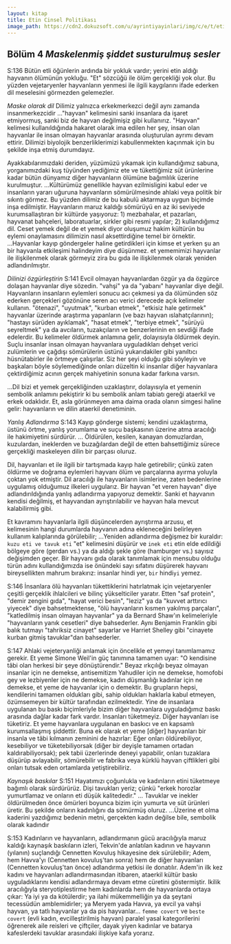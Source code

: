```yaml
---
layout: kitap
title: Etin Cinsel Politikası
image_path: https://cdn2.dokuzsoft.com/u/ayrintiyayinlari/img/c/e/t/etin-cinsel-politikasi-1613135287.jpg
---
```


## Bölüm 4 *Maskelenmiş şiddet susturulmuş sesler*

S:136 Bütün etli öğünlerin ardında bir yokluk vardır; yerini etin aldığı hayvanın ölümünün yokluğu. "Et" sözcüğü ile ölüm gerçekliği yok olur. Bu yüzden vejetaryenler hayvanların yenmesi ile ilgili kaygılarını ifade ederken dil meselesini görmezden gelemezler.

*Maske olarak dil*
Dilimiz yalnızca erkekmerkezci değil aynı zamanda insanmerkezcidir ..."hayvan" kelimesini sanki insanlara da işaret etmiyormuş, sanki biz de hayvan değilmişiz gibi kullanırız. "Hayvan" kelimesi kullanıldığında hakaret olarak ima edilen her şey, insan olan hayvanlar ile insan olmayan hayvanlar arasında oluşturulan ayrımı devam ettirir. Dilimizi biyolojik benzerliklerimizi kabullenmekten kaçınmak için bu şekilde inşa etmiş durumdayız.

Ayakkabılarımızdaki deriden, yüzümüzü yıkamak için kullandığımız sabuna, yorganımızdaki kuş tüyünden yediğimiz ete ve tükettiğimiz süt ürünlerine kadar bütün dünyamız diğer hayvanların ölümüne bağımlılık üzerine kurulmuştur. ...Kültürümüz genellikle hayvan ezilmisligini kabul eder ve insanların yararı uğuruna hayvanların sömürülmesinde ahlaki veya politik bir sıkıntı görmez. Bu yüzden dilimiz de bu kabulü aktarmaya uygun biçimde inşa edilmiştir.
Hayvanların maruz kaldığı sömürüyü en az iki seviyede kurumsallaştıran bir kültürde yaşıyoruz: 1) mezbahalar, et pazarları, hayvanat bahçeleri, laboratuarlar, sirkler gibi resmi yapılar; 2) kullandığımız dil. Ceset yemek değil de et yemek diyor oluşumuz hakim kültürün bu eylemi onaylamasını dilimizin nasıl aksettirdiğine temel bir örnektir.
...Hayvanlar kayıp göndergeler haline getirdikleri için kimse et yerken şu an bir hayvanla etkileşimi halindeyim diye düşünmez. et yememimizi hayvanlar ile ilişkilenmek olarak görmeyiz zira bu gıda ile ilişkilenmek olarak yeniden adlandırılmıştır.

*Dilinizi özgürleştirin*
S:141 Evcil olmayan hayvanlardan özgür ya da özgürce dolaşan hayvanlar diye sözedin. "vahşi" ya da "yabanı" hayvanlar diye değil.
Hayvanların insanların eylemleri sonucu acı çekmesi ya da ölümünden söz ederken gerçekleri gözönüne seren acı verici derecede açık kelimeler kullanın. "ötenazi", "uyutmak", "kurban etmek", "etkisiz hale getirmek" hayvanlar üzerinde araştırma yapanların (ve bazı hayvan ıslahatçılarının); "hastayı sürüden ayıklamak", "hasat etmek", "terbiye etmek", "sürüyü seyreltmek" ya da avcıların, tuzakçıların ve benzerlerinin en sevdiği ifade edelerdir. Bu kelimeler öldürmek anlamına gelir, dolayısıyla öldürmek deyin.
Suçlu insanlar insan olmayan hayvanlara uyguladıkları dehşet verici zulümlerin ve çağdışı sömürülerin üstünü yukarıdakiler gibi yanıltıcı hüsnütabirler ile örtmeye çalışırlar. Siz her şeyi olduğu gibi söyleyin ve başkaları böyle söylemediğinde onları düzeltin ki insanlar diğer hayvanlara çektirdiğimiz acının gerçek mahiyetinin sonuna kadar farkına varsın.

...Dil bizi et yemek gerçekliğinden uzaklaştırır, dolayısıyla et yemenin sembolik anlamını pekiştirir ki bu sembolik anlam tabiatı gereği ataerkil ve erkek odaklıdır. Et, asla görünmeyen ama daima orada olanın simgesi haline gelir: hayvanların ve dilin ataerkil denetiminin.

*Yanlış Adlandırma*
S:143 Kayıp gönderge sistemi; kendini uzaklaştırma, üstünü örtme, yanlış yorumlama ve suçu başkasının üzerine atma aracılığı ile hakimiyetini sürdürür.
... Öldürülen, kesilen, kanayan domuzlardan, kuzulardan, ineklerden ve buzağılardan değil de etten bahsettiğimiz sürece gerçekliği maskeleyen dilin bir parçası oluruz.

Dil, hayvanları et ile ilgili bir tartışmada kayıp hale getirebilir; çünkü zaten öldürme ve doğrama eylemleri hayvanı ölüm ve parçalarına ayırma yoluyla çoktan yok etmiştir. Dil aracılığı ile hayvanların isimlerine, zaten bedenlerine uygulamış olduğumuz ilkeleri uygularız. Bir hayvan "et veren hayvan" diye adlandırıldığında yanlış adlandırma yapıyoruz demektir. Sanki et hayvanın kendisi değilmiş, et hayvandan ayrıştırılabilir ve hayvan hala mevcut kalabilirmiş gibi.

Et kavramını hayvanlarla ilgili düşüncelerden ayrıştırma arzusu, et kelimesinin hangi durumlarda hayvanın adına ekleneceğini belirleyen kullanım kalıplarında görülebilir; ...Yeniden adlandırma değişmez bir kuraldır: `kuzu eti ve tavuk eti` "et" kelimesini düşürür ve `inek eti` etin elde edildiği bölgeye göre (gerdan vs.) ya da aldığı şekle göre (hamburger vs.) sayısız değişimden geçer. Bir hayvanı gıda olarak tanımlamak için mensubu olduğu türün adını kullandığımızda ise önündeki sayı sıfatını düşürerek hayvanı bireysellikten mahrum bırakırız: insanlar hindi yer, `bir` hindi`yi` yemez.

S:146 İnsanlara ölü hayvanları tükettiklerini hatırlatmak için vejetaryenler çeşitli gerçeklik ihlalcileri ve bilinç yükselticiler yaratır. Etten "saf protein", "demir zengini gıda", "hayat verici besin", "leziz" ya da "kuvvet arttırıcı yiyecek" diye bahsetmektense, "ölü hayvanların kısmen yakılmış parçaları", "katledilmiş insan olmayan hayvanlar" ya da Bernard Shaw'ın kelimeleriyle "hayvanların yanık cesetleri" diye bahsederler. Aynı Benjamin Franklin gibi balık tutmayı "tahriksiz cinayet" sayarlar ve Harriet Shelley gibi "cinayete kurban gitmiş tavuklar"dan bahsederler.

S:147 Ahlaki vejeteryanliği anlamak için öncelikle et yemeyi tanımlamamız gerekir. Et yeme Simone Weil'in güç tanımına tamamen uyar: "O kendisine tâbi olan herkesi bir şeye dönüştürendir." Beyaz ırkçılığı beyaz olmayan insanlar için ne demekse, antisemitizm Yahudiler için ne demekse, homofobi gey ve lezbiyenler için ne demekse, kadın düşmanlığı kadınlar için ne demekse, et yeme de hayvanlar için o demektir. Bu grupların hepsi, kendilerini tamamen oldukları gibi, sahip oldukları haklarla kabul etmeyen, özümsemeyen bir kültür tarafından ezilmektedir. Yine de insanlara uygulanan bu baskı biçimleriyle bizim diğer hayvanlara uyguladığımız baskı arasında dağlar kadar fark vardır. Insanları tüketmeyiz. Diğer hayvanları ise tüketiriz. Et yeme hayvanlara uygulanan en baskıcı ve en kapsamlı kurumsallaşmış şiddettir. Buna ek olarak et yeme [diğer] hayvanları bir insanla ve tâbi kılmanın zeminini de hazırlar: Eğer onları öldürebiliyor, kesebiliyor ve tüketebiliyorsak (diğer bir deyişle tamamen ortadan kaldırabiliyorsak); pek tabii üzerlerinde deneyi yapabilir, onları tuzaklara düşürüp avlayabilir, sömürebilir ve fabrika veya kürklü hayvan çiftlikleri gibi onları tutsak eden ortamlarda yetiştirebiliriz.

*Kaynaşık baskılar*
S:151 Hayatımızı çoğunlukla ve kadınların etini tüketmeye bağımlı olarak sürdürürüz. Dişi tavukları yeriz; çünkü "erkek horozlar yumurtlamaz ve onların eti düşük kalitededir." ... Tavuklar ve inekler öldürülmeden önce ömürleri boyunca bizim için yumurta ve süt ürünleri üretir. Bu şekilde onların kadınlığını da sömürmüş oluruz. ...Üzerine et olma kaderini yazdığımız bedenin metni, gerçekten kadın değilse bile, sembolik olarak kadındır

S:153 Kadınların ve hayvanların, adlandırmanın gücü aracılığıyla maruz kaldığı kaynaşık baskıların izleri, Tekvin'de anlatılan kadının ve hayvanın (yılanın) suçlandığı Cennetten Kovuluş hikayesine dek sürülebilir; Adem, hem Havva'yı (Cennetten kovuluş'tan sonra) hem de diğer hayvanları (Cennetten kovuluş'tan önce) adlandırma yetkisi ile donatılır.
Adem'in ilk kez kadını ve hayvanları adlandırmasından itibaren, ataerkil kültür baskı uyguladıklarını kendisi adlandırmaya devam etme cüretini göstermiştir. Ikilik aracılığıyla steryotiplestirme hem kadınlarda hem de hayvanlarda ortaya çıkar: Ya iyi ya da kötülerdir; ya ilahi mükemmelliğin ya da şeytani tecessüdün amblemidirler; ya Meryem yada Havva, ya evcil ya vahşi hayvan, ya tatlı hayvanlar ya da pis hayvanlar... `femme covert` ve `beste covert` (evli kadın, evcilleştirilmiş hayvan) paralel yasal kategorilerini öğrenerek aile reisleri ve çiftçiler, dayak yiyen kadınlar ve batarya kafeslerdeki tavuklar arasındaki ilişkiye kafa yorarız.
